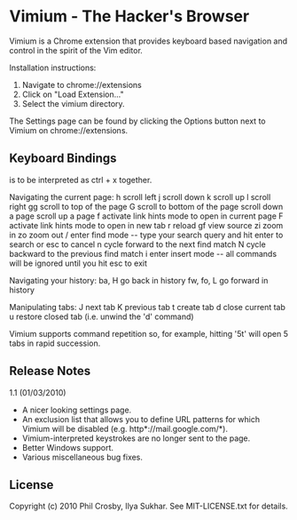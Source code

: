 Vimium - The Hacker's Browser
=============================

Vimium is a Chrome extension that provides keyboard based navigation and control in the spirit of the Vim
editor.

Installation instructions:

1. Navigate to chrome://extensions
2. Click on "Load Extension..."
3. Select the vimium directory.

The Settings page can be found by clicking the Options button next to Vimium on chrome://extensions.

Keyboard Bindings
-----------------

<c-x> is to be interpreted as ctrl + x together.

Navigating the current page:
    h       scroll left
    j       scroll down
    k       scroll up
    l       scroll right
    gg      scroll to top of the page
    G       scroll to bottom of the page
    <c-d>   scroll down a page
    <c-u>   scroll up a page
    f       activate link hints mode to open in current page
    F       activate link hints mode to open in new tab
    r       reload
    gf      view source
    zi      zoom in
    zo      zoom out
    /       enter find mode -- type your search query and hit enter to search or esc to cancel
    n       cycle forward to the next find match
    N       cycle backward to the previous find match
    i       enter insert mode -- all commands will be ignored until you hit esc to exit

Navigating your history:
    ba, H         go back in history
    fw, fo, L     go forward in history

Manipulating tabs:
    J       next tab
    K       previous tab
    t       create tab
    d       close current tab
    u       restore closed tab (i.e. unwind the 'd' command)

Vimium supports command repetition so, for example, hitting '5t' will open 5 tabs in rapid succession.

Release Notes
-------------

1.1 (01/03/2010)
-  A nicer looking settings page.
-  An exclusion list that allows you to define URL patterns for which Vimium will be disabled (e.g. http*://mail.google.com/*).
-  Vimium-interpreted keystrokes are no longer sent to the page.
-  Better Windows support.
-  Various miscellaneous bug fixes.

License
-------
Copyright (c) 2010 Phil Crosby, Ilya Sukhar. See MIT-LICENSE.txt for details.
